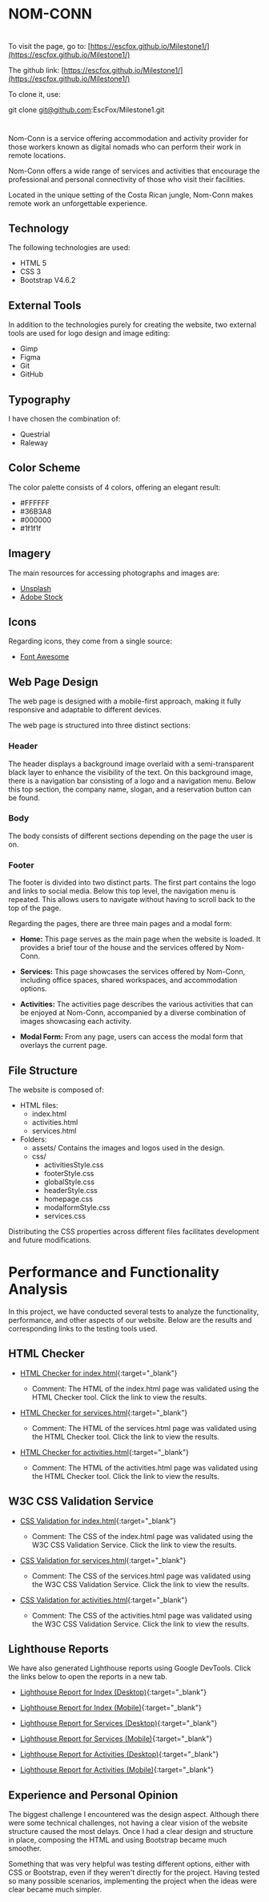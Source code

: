 # NOM-CONN

#
To visit the page, go to:
[https://escfox.github.io/Milestone1/](https://escfox.github.io/Milestone1/)

The github link:
[https://escfox.github.io/Milestone1/](https://escfox.github.io/Milestone1/)

To clone it, use:

git clone git@github.com:EscFox/Milestone1.git
#

Nom-Conn is a service offering accommodation and activity provider for those workers known as digital nomads who can perform their work in remote locations.

Nom-Conn offers a wide range of services and activities that encourage the professional and personal connectivity of those who visit their facilities.

Located in the unique setting of the Costa Rican jungle, Nom-Conn makes remote work an unforgettable experience.

## Technology

The following technologies are used:
- HTML 5
- CSS 3
- Bootstrap V4.6.2

## External Tools

In addition to the technologies purely for creating the website, two external tools are used for logo design and image editing:
- Gimp
- Figma
- Git
- GitHub

## Typography

I have chosen the combination of:
- Questrial
- Raleway

## Color Scheme

The color palette consists of 4 colors, offering an elegant result:
- #FFFFFF
- #36B3A8
- #000000
- #1f1f1f

## Imagery

The main resources for accessing photographs and images are:
- [Unsplash](https://unsplash.com)
- [Adobe Stock](https://stock.adobe.com/)

## Icons

Regarding icons, they come from a single source:
- [Font Awesome](https://fontawesome.com/)

## Web Page Design

The web page is designed with a mobile-first approach, making it fully responsive and adaptable to different devices.

The web page is structured into three distinct sections:

### Header

The header displays a background image overlaid with a semi-transparent black layer to enhance the visibility of the text. On this background image, there is a navigation bar consisting of a logo and a navigation menu. Below this top section, the company name, slogan, and a reservation button can be found.

### Body

The body consists of different sections depending on the page the user is on.

### Footer

The footer is divided into two distinct parts. The first part contains the logo and links to social media. Below this top level, the navigation menu is repeated. This allows users to navigate without having to scroll back to the top of the page.

Regarding the pages, there are three main pages and a modal form:

- **Home:** This page serves as the main page when the website is loaded. It provides a brief tour of the house and the services offered by Nom-Conn.

- **Services:** This page showcases the services offered by Nom-Conn, including office spaces, shared workspaces, and accommodation options.

- **Activities:** The activities page describes the various activities that can be enjoyed at Nom-Conn, accompanied by a diverse combination of images showcasing each activity.

- **Modal Form:** From any page, users can access the modal form that overlays the current page.

## File Structure

The website is composed of:
- HTML files:
  - index.html
  - activities.html
  - services.html
- Folders:
  - assets/
    Contains the images and logos used in the design.
  - css/
    - activitiesStyle.css
    - footerStyle.css
    - globalStyle.css
    - headerStyle.css
    - homepage.css
    - modalformStyle.css
    - services.css

Distributing the CSS properties across different files facilitates development and future modifications.


# Performance and Functionality Analysis

In this project, we have conducted several tests to analyze the functionality, performance, and other aspects of our website. Below are the results and corresponding links to the testing tools used.

## HTML Checker

- [HTML Checker for index.html](https://validator.w3.org/nu/?doc=https%3A%2F%2Fescfox.github.io%2FMilestone1%2Findex.html){:target="_blank"}
  - Comment: The HTML of the index.html page was validated using the HTML Checker tool. Click the link to view the results.

- [HTML Checker for services.html](https://validator.w3.org/nu/?doc=https%3A%2F%2Fescfox.github.io%2FMilestone1%2Fservices.html){:target="_blank"}
  - Comment: The HTML of the services.html page was validated using the HTML Checker tool. Click the link to view the results.

- [HTML Checker for activities.html](https://validator.w3.org/nu/?doc=https%3A%2F%2Fescfox.github.io%2FMilestone1%2Factivities.html){:target="_blank"}
  - Comment: The HTML of the activities.html page was validated using the HTML Checker tool. Click the link to view the results.

## W3C CSS Validation Service

- [CSS Validation for index.html](https://jigsaw.w3.org/css-validator/validator?uri=https%3A%2F%2Fescfox.github.io%2FMilestone1%2Findex.html&profile=css3svg&usermedium=all&warning=1&vextwarning=&lang=en){:target="_blank"}
  - Comment: The CSS of the index.html page was validated using the W3C CSS Validation Service. Click the link to view the results.

- [CSS Validation for services.html](https://jigsaw.w3.org/css-validator/validator?uri=https%3A%2F%2Fescfox.github.io%2FMilestone1%2Fservices.html&profile=css3svg&usermedium=all&warning=1&vextwarning=&lang=en){:target="_blank"}
  - Comment: The CSS of the services.html page was validated using the W3C CSS Validation Service. Click the link to view the results.

- [CSS Validation for activities.html](https://jigsaw.w3.org/css-validator/validator?uri=https%3A%2F%2Fescfox.github.io%2FMilestone1%2Factivities.html&profile=css3svg&usermedium=all&warning=1&vextwarning=&lang=en){:target="_blank"}
  - Comment: The CSS of the activities.html page was validated using the W3C CSS Validation Service. Click the link to view the results.

## Lighthouse Reports

We have also generated Lighthouse reports using Google DevTools. Click the links below to open the reports in a new tab.

- [Lighthouse Report for Index (Desktop)](./Milestone1/performanceResults/escfox.github.io-20230518T095837_home_desktop.html){:target="_blank"}
- [Lighthouse Report for Index (Mobile)](./Milestone1/performanceResults/escfox.github.io-20230518T100251_home_mobile.html){:target="_blank"}

- [Lighthouse Report for Services (Desktop)](./Milestone1/performanceResults/escfox.github.io-20230518T095837_services_desktop.html){:target="_blank"}
- [Lighthouse Report for Services (Mobile)](./Milestone1/performanceResults/escfox.github.io-20230518T095837_services_mobile.html){:target="_blank"}

- [Lighthouse Report for Activities (Desktop)](./Milestone1/performanceResults/escfox.github.io-20230518T095837_activties_desktop.html){:target="_blank"}
- [Lighthouse Report for Activities (Mobile)](./Milestone1/performanceResults/escfox.github.io-20230518T095837_activties_mobile.html){:target="_blank"}



## Experience and Personal Opinion

The biggest challenge I encountered was the design aspect. Although there were some technical challenges, not having a clear vision of the website structure caused the most delays. Once I had a clear design and structure in place, composing the HTML and using Bootstrap became much smoother.

Something that was very helpful was testing different options, either with CSS or Bootstrap, even if they weren't directly for the project. Having tested so many possible scenarios, implementing the project when the ideas were clear became much simpler.



